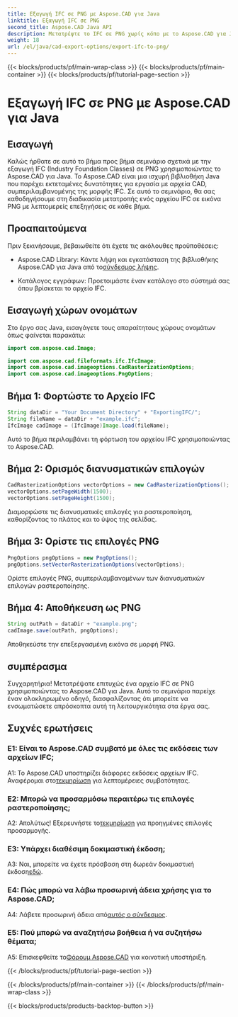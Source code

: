 ```yaml
---
title: Εξαγωγή IFC σε PNG με Aspose.CAD για Java
linktitle: Εξαγωγή IFC σε PNG
second_title: Aspose.CAD Java API
description: Μετατρέψτε το IFC σε PNG χωρίς κόπο με το Aspose.CAD για Java. Ακολουθήστε το βήμα προς βήμα σεμινάριο μας.
weight: 18
url: /el/java/cad-export-options/export-ifc-to-png/
---
```


{{< blocks/products/pf/main-wrap-class >}}
{{< blocks/products/pf/main-container >}}
{{< blocks/products/pf/tutorial-page-section >}}

# Εξαγωγή IFC σε PNG με Aspose.CAD για Java

## Εισαγωγή

Καλώς ήρθατε σε αυτό το βήμα προς βήμα σεμινάριο σχετικά με την εξαγωγή IFC (Industry Foundation Classes) σε PNG χρησιμοποιώντας το Aspose.CAD για Java. Το Aspose.CAD είναι μια ισχυρή βιβλιοθήκη Java που παρέχει εκτεταμένες δυνατότητες για εργασία με αρχεία CAD, συμπεριλαμβανομένης της μορφής IFC. Σε αυτό το σεμινάριο, θα σας καθοδηγήσουμε στη διαδικασία μετατροπής ενός αρχείου IFC σε εικόνα PNG με λεπτομερείς επεξηγήσεις σε κάθε βήμα.

## Προαπαιτούμενα

Πριν ξεκινήσουμε, βεβαιωθείτε ότι έχετε τις ακόλουθες προϋποθέσεις:

-  Aspose.CAD Library: Κάντε λήψη και εγκατάσταση της βιβλιοθήκης Aspose.CAD για Java από το[σύνδεσμος λήψης](https://releases.aspose.com/cad/java/).

- Κατάλογος εγγράφων: Προετοιμάστε έναν κατάλογο στο σύστημά σας όπου βρίσκεται το αρχείο IFC.

## Εισαγωγή χώρων ονομάτων

Στο έργο σας Java, εισαγάγετε τους απαραίτητους χώρους ονομάτων όπως φαίνεται παρακάτω:

```java
import com.aspose.cad.Image;

import com.aspose.cad.fileformats.ifc.IfcImage;
import com.aspose.cad.imageoptions.CadRasterizationOptions;
import com.aspose.cad.imageoptions.PngOptions;
```

## Βήμα 1: Φορτώστε το Αρχείο IFC

```java
String dataDir = "Your Document Directory" + "ExportingIFC/";
String fileName = dataDir + "example.ifc";
IfcImage cadImage = (IfcImage)Image.load(fileName);
```

Αυτό το βήμα περιλαμβάνει τη φόρτωση του αρχείου IFC χρησιμοποιώντας το Aspose.CAD.

## Βήμα 2: Ορισμός διανυσματικών επιλογών

```java
CadRasterizationOptions vectorOptions = new CadRasterizationOptions();
vectorOptions.setPageWidth(1500);
vectorOptions.setPageHeight(1500);
```

Διαμορφώστε τις διανυσματικές επιλογές για ραστεροποίηση, καθορίζοντας το πλάτος και το ύψος της σελίδας.

## Βήμα 3: Ορίστε τις επιλογές PNG

```java
PngOptions pngOptions = new PngOptions();
pngOptions.setVectorRasterizationOptions(vectorOptions);
```

Ορίστε επιλογές PNG, συμπεριλαμβανομένων των διανυσματικών επιλογών ραστεροποίησης.

## Βήμα 4: Αποθήκευση ως PNG

```java
String outPath = dataDir + "example.png";
cadImage.save(outPath, pngOptions);
```

Αποθηκεύστε την επεξεργασμένη εικόνα σε μορφή PNG.

## συμπέρασμα

Συγχαρητήρια! Μετατρέψατε επιτυχώς ένα αρχείο IFC σε PNG χρησιμοποιώντας το Aspose.CAD για Java. Αυτό το σεμινάριο παρείχε έναν ολοκληρωμένο οδηγό, διασφαλίζοντας ότι μπορείτε να ενσωματώσετε απρόσκοπτα αυτή τη λειτουργικότητα στα έργα σας.

## Συχνές ερωτήσεις

### Ε1: Είναι το Aspose.CAD συμβατό με όλες τις εκδόσεις των αρχείων IFC;

 A1: Το Aspose.CAD υποστηρίζει διάφορες εκδόσεις αρχείων IFC. Αναφέρομαι στο[τεκμηρίωση](https://reference.aspose.com/cad/java/) για λεπτομέρειες συμβατότητας.

### Ε2: Μπορώ να προσαρμόσω περαιτέρω τις επιλογές ραστεροποίησης;

 Α2: Απολύτως! Εξερευνήστε το[τεκμηρίωση](https://reference.aspose.com/cad/java/) για προηγμένες επιλογές προσαρμογής.

### Ε3: Υπάρχει διαθέσιμη δοκιμαστική έκδοση;

A3: Ναι, μπορείτε να έχετε πρόσβαση στη δωρεάν δοκιμαστική έκδοση[εδώ](https://releases.aspose.com/).

### Ε4: Πώς μπορώ να λάβω προσωρινή άδεια χρήσης για το Aspose.CAD;

 A4: Λάβετε προσωρινή άδεια από[αυτός ο σύνδεσμος](https://purchase.aspose.com/temporary-license/).

### Ε5: Πού μπορώ να αναζητήσω βοήθεια ή να συζητήσω θέματα;

A5: Επισκεφθείτε το[Φόρουμ Aspose.CAD](https://forum.aspose.com/c/cad/19) για κοινοτική υποστήριξη.

{{< /blocks/products/pf/tutorial-page-section >}}

{{< /blocks/products/pf/main-container >}}
{{< /blocks/products/pf/main-wrap-class >}}

{{< blocks/products/products-backtop-button >}}
